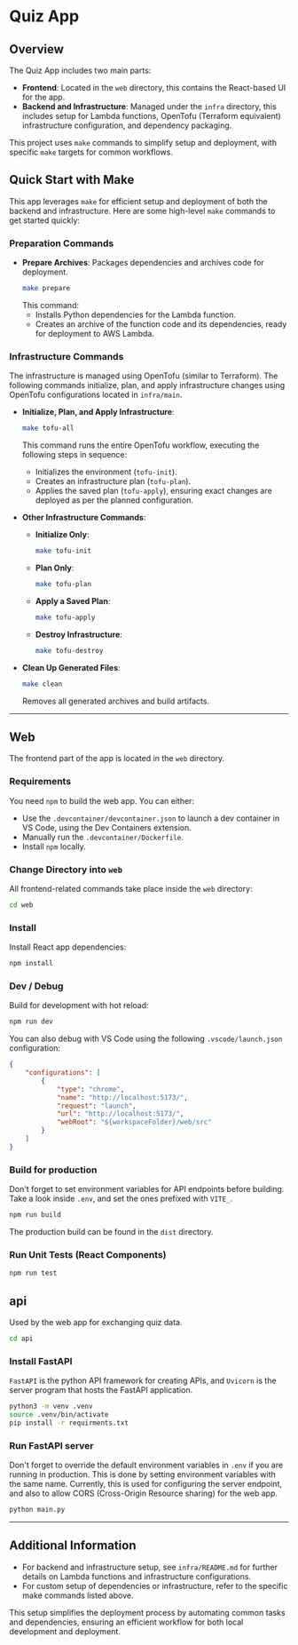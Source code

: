 
# Quiz App

## Overview

The Quiz App includes two main parts:
- **Frontend**: Located in the `web` directory, this contains the React-based UI for the app.
- **Backend and Infrastructure**: Managed under the `infra` directory, this includes setup for Lambda functions, OpenTofu (Terraform equivalent) infrastructure configuration, and dependency packaging.

This project uses `make` commands to simplify setup and deployment, with specific `make` targets for common workflows.

## Quick Start with Make

This app leverages `make` for efficient setup and deployment of both the backend and infrastructure. Here are some high-level `make` commands to get started quickly:

### Preparation Commands

- **Prepare Archives**: Packages dependencies and archives code for deployment.
  ```bash
  make prepare
  ```
  This command:
  - Installs Python dependencies for the Lambda function.
  - Creates an archive of the function code and its dependencies, ready for deployment to AWS Lambda.

### Infrastructure Commands

The infrastructure is managed using OpenTofu (similar to Terraform). The following commands initialize, plan, and apply infrastructure changes using OpenTofu configurations located in `infra/main`.

- **Initialize, Plan, and Apply Infrastructure**:
  ```bash
  make tofu-all
  ```
  This command runs the entire OpenTofu workflow, executing the following steps in sequence:
  - Initializes the environment (`tofu-init`).
  - Creates an infrastructure plan (`tofu-plan`).
  - Applies the saved plan (`tofu-apply`), ensuring exact changes are deployed as per the planned configuration.

- **Other Infrastructure Commands**:
  - **Initialize Only**:
    ```bash
    make tofu-init
    ```
  - **Plan Only**:
    ```bash
    make tofu-plan
    ```
  - **Apply a Saved Plan**:
    ```bash
    make tofu-apply
    ```
  - **Destroy Infrastructure**:
    ```bash
    make tofu-destroy
    ```

- **Clean Up Generated Files**:
  ```bash
  make clean
  ```
  Removes all generated archives and build artifacts.

---

## Web

The frontend part of the app is located in the `web` directory.

### Requirements

You need `npm` to build the web app. You can either:
- Use the `.devcontainer/devcontainer.json` to launch a dev container in VS Code, using the Dev Containers extension.
- Manually run the `.devcontainer/Dockerfile`.
- Install `npm` locally.

### Change Directory into `web`

All frontend-related commands take place inside the `web` directory:

```bash
cd web
```

### Install

Install React app dependencies:

```bash
npm install
```

### Dev / Debug

Build for development with hot reload:

```bash
npm run dev
```

You can also debug with VS Code using the following `.vscode/launch.json` configuration:

```json
{
    "configurations": [
        {
            "type": "chrome",
            "name": "http://localhost:5173/",
            "request": "launch",
            "url": "http://localhost:5173/",
            "webRoot": "${workspaceFolder}/web/src"
        }
    ]
}
```

### Build for production
Don't forget to set environment variables for API endpoints before building. Take a look inside `.env`, and set the ones prefixed with `VITE_`.

```bash
npm run build
```

The production build can be found in the `dist` directory.

### Run Unit Tests (React Components)

```bash
npm run test
```
## api

Used by the web app for exchanging quiz data.

```bash
cd api
```

### Install FastAPI

`FastAPI` is the python API framework for creating APIs, and `Uvicorn` is the server program that hosts the FastAPI application.

```bash
python3 -m venv .venv
source .venv/bin/activate
pip install -r requirments.txt
```

### Run FastAPI server
Don't forget to override the default environment variables in `.env` if you are running in production. This is done by setting environment variables with the same name. Currently, this is used for configuring the server endpoint, and also to allow CORS (Cross-Origin Resource sharing) for the web app.

```bash
python main.py
```

---

## Additional Information

- For backend and infrastructure setup, see `infra/README.md` for further details on Lambda functions and infrastructure configurations.
- For custom setup of dependencies or infrastructure, refer to the specific make commands listed above.

This setup simplifies the deployment process by automating common tasks and dependencies, ensuring an efficient workflow for both local development and deployment.
